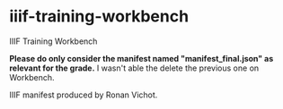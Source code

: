 # iiif-training-workbench
IIIF Training Workbench

**Please do only consider the manifest named "manifest_final.json" as relevant for the grade.** I wasn't able the delete the previous one on Workbench.

IIIF manifest produced by Ronan Vichot.
